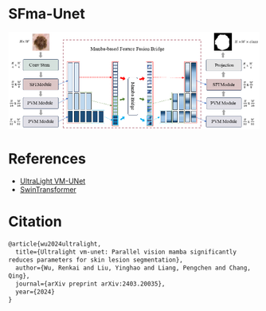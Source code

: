 # SFma-Unet
![image](https://github.com/RainCh-zyq/SFma-Unet/blob/main/Fig_1.png)

# References
- [UltraLight VM-UNet](https://github.com/wurenkai/UltraLight-VM-UNet)
- [SwinTransformer](https://github.com/microsoft/Swin-Transformer)



# Citation
```
@article{wu2024ultralight,
  title={Ultralight vm-unet: Parallel vision mamba significantly reduces parameters for skin lesion segmentation},
  author={Wu, Renkai and Liu, Yinghao and Liang, Pengchen and Chang, Qing},
  journal={arXiv preprint arXiv:2403.20035},
  year={2024}
}
```
